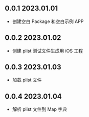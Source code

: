 ## 0.0.1 2023.01.01

* 创建空白 Package 和空白示例 APP

## 0.0.2 2023.01.02

* 创建 plist 测试文件生成用 iOS 工程

## 0.0.3 2023.01.03

* 加载 plist 文件

## 0.0.4 2023.01.04

* 解析 plist 文件到 Map 字典

